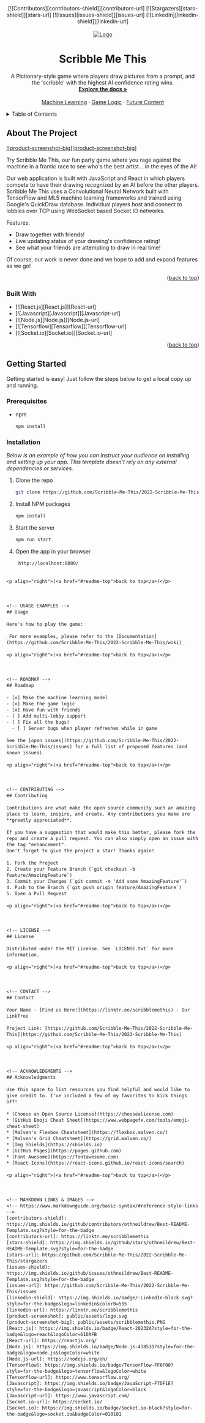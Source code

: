 <div align="center">
[![Contributors][contributors-shield]][contributors-url]
[![Stargazers][stars-shield]][stars-url]
[![Issues][issues-shield]][issues-url]
[![LinkedIn][linkedin-shield]][linkedin-url]
</div>


<!-- PROJECT LOGO -->
<br />
<div align="center">
  <a href="https://github.com/Scribble-Me-This">
    <img src="public/assets/logo.svg" alt="Logo" width="80" height="80">
  </a>

  <h1 align="center">Scribble Me This</h1>

  <p align="center">
    A Pictionary-style game where players draw pictures from a prompt, and the 'scribble' with the highest AI confidence rating wins.
    <br />
    <a href="https://github.com/Scribble-Me-This/2022-Scribble-Me-This/wiki"><strong>Explore the docs »</strong></a>
    <br />
    <br />
    <a href="https://github.com/Scribble-Me-This/2022-Scribble-Me-This/wiki/Training-the-Machine-Learning-Model">Machine Learning</a>
    ·
    <a href="https://github.com/Scribble-Me-This/2022-Scribble-Me-This/wiki/Game-Logic">Game Logic</a>
    ·
    <a href="https://github.com/Scribble-Me-This/2022-Scribble-Me-This/wiki/Future-Additions">Future Content</a>
  </p>
</div>



<!-- TABLE OF CONTENTS -->
<details>
  <summary>Table of Contents</summary>
  <ol>
    <li>
      <a href="#about-the-project">About The Project</a>
      <ul>
        <li><a href="#built-with">Built With</a></li>
      </ul>
    </li>
    <li>
      <a href="#getting-started">Getting Started</a>
      <ul>
        <li><a href="#prerequisites">Prerequisites</a></li>
        <li><a href="#installation">Installation</a></li>
      </ul>
    </li>
    <li><a href="#usage">Usage</a></li>
    <li><a href="#roadmap">Roadmap</a></li>
    <li><a href="#contributing">Contributing</a></li>
    <li><a href="#license">License</a></li>
    <li><a href="#contact">Contact</a></li>
    <li><a href="#acknowledgments">Acknowledgments</a></li>
  </ol>
</details>



<!-- ABOUT THE PROJECT -->
## About The Project

[![product-screenshot-big][product-screenshot-big]](https://example.com)

Try Scribble Me This, our fun party game where you rage against the machine in a frantic race to see who's the best artist...
in the eyes of the AI!

Our web application is built with JavaScript and React in which players compete to have their drawing recognized by an AI before the other players. 
Scribble Me This uses a Convolutional Neural Network built with TensorFlow and ML5 machine learning frameworks and trained using Google's QuickDraw database. 
Individual players host and connect to lobbies over TCP using WebSocket based Socket.IO networks.

Features:
* Draw together with friends!
* Live updating status of your drawing's confidence rating!
* See what your friends are attempting to draw in real time!

Of course, our work is never done and we hope to add and expand features as we go!

<p align="right">(<a href="#readme-top">back to top</a>)</p>



### Built With

* [![React.js][React.js]][React-url]
* [![Javascript][Javascript]][Javascript-url]
* [![Node.js][Node.js]][Node.js-url]
* [![Tensorflow][Tensorflow]][Tensorflow-url]
* [![Socket.io][Socket.io]][Socket.io-url]

<p align="right">(<a href="#readme-top">back to top</a>)</p>



<!-- GETTING STARTED -->
## Getting Started

Getting started is easy! Just follow the steps below to get a local copy up and running.

### Prerequisites

* npm
  ```sh
  npm install 
  ```

### Installation

_Below is an example of how you can instruct your audience on installing and setting up your app. This template doesn't rely on any external dependencies or services._

1. Clone the repo
   ```sh
   git clone https://github.com/Scribble-Me-This/2022-Scribble-Me-This.git
   ```
2. Install NPM packages
   ```sh
   npm install
   ```
3. Start the server
   ```js
   npm run start
   ```
4. Open the app in your browser
   ```sh
    http://localhost:8080/
  ```

<p align="right">(<a href="#readme-top">back to top</a>)</p>



<!-- USAGE EXAMPLES -->
## Usage

Here's how to play the game:

_For more examples, please refer to the [Documentation](https://github.com/Scribble-Me-This/2022-Scribble-Me-This/wiki)_

<p align="right">(<a href="#readme-top">back to top</a>)</p>



<!-- ROADMAP -->
## Roadmap

- [x] Make the machine learning model
- [x] Make the game logic
- [x] Have fun with friends
- [ ] Add multi-lobby support
- [ ] Fix all the bugs!
    - [ ] Server bugs when player refreshes while in game

See the [open issues](https://github.com/Scribble-Me-This/2022-Scribble-Me-This/issues) for a full list of proposed features (and known issues).

<p align="right">(<a href="#readme-top">back to top</a>)</p>



<!-- CONTRIBUTING -->
## Contributing

Contributions are what make the open source community such an amazing place to learn, inspire, and create. Any contributions you make are **greatly appreciated**.

If you have a suggestion that would make this better, please fork the repo and create a pull request. You can also simply open an issue with the tag "enhancement".
Don't forget to give the project a star! Thanks again!

1. Fork the Project
2. Create your Feature Branch (`git checkout -b feature/AmazingFeature`)
3. Commit your Changes (`git commit -m 'Add some AmazingFeature'`)
4. Push to the Branch (`git push origin feature/AmazingFeature`)
5. Open a Pull Request

<p align="right">(<a href="#readme-top">back to top</a>)</p>



<!-- LICENSE -->
## License

Distributed under the MIT License. See `LICENSE.txt` for more information.

<p align="right">(<a href="#readme-top">back to top</a>)</p>



<!-- CONTACT -->
## Contact

Your Name - [Find us Here!](https://linktr.ee/scribblemethis) - Our LinkTree

Project Link: [https://github.com/Scribble-Me-This/2022-Scribble-Me-This](https://github.com/Scribble-Me-This/2022-Scribble-Me-This)

<p align="right">(<a href="#readme-top">back to top</a>)</p>



<!-- ACKNOWLEDGMENTS -->
## Acknowledgments

Use this space to list resources you find helpful and would like to give credit to. I've included a few of my favorites to kick things off!

* [Choose an Open Source License](https://choosealicense.com)
* [GitHub Emoji Cheat Sheet](https://www.webpagefx.com/tools/emoji-cheat-sheet)
* [Malven's Flexbox Cheatsheet](https://flexbox.malven.co/)
* [Malven's Grid Cheatsheet](https://grid.malven.co/)
* [Img Shields](https://shields.io)
* [GitHub Pages](https://pages.github.com)
* [Font Awesome](https://fontawesome.com)
* [React Icons](https://react-icons.github.io/react-icons/search)

<p align="right">(<a href="#readme-top">back to top</a>)</p>



<!-- MARKDOWN LINKS & IMAGES -->
<!-- https://www.markdownguide.org/basic-syntax/#reference-style-links -->
[contributors-shield]: https://img.shields.io/github/contributors/othneildrew/Best-README-Template.svg?style=for-the-badge
[contributors-url]: https://linktr.ee/scribblemethis
[stars-shield]: https://img.shields.io/github/stars/othneildrew/Best-README-Template.svg?style=for-the-badge
[stars-url]: https://github.com/Scribble-Me-This/2022-Scribble-Me-This/stargazers
[issues-shield]: https://img.shields.io/github/issues/othneildrew/Best-README-Template.svg?style=for-the-badge
[issues-url]: https://github.com/Scribble-Me-This/2022-Scribble-Me-This/issues
[linkedin-shield]: https://img.shields.io/badge/-LinkedIn-black.svg?style=for-the-badge&logo=linkedin&colorB=555
[linkedin-url]: https://linktr.ee/scribblemethis
[product-screenshot]: public/assets/logo.svg
[product-screenshot-big]: public/assets/scribblemethis.PNG
[React.js]: https://img.shields.io/badge/React-20232A?style=for-the-badge&logo=react&logoColor=61DAFB
[React-url]: https://reactjs.org/
[Node.js]: https://img.shields.io/badge/Node.js-43853D?style=for-the-badge&logo=node.js&logoColor=white
[Node.js-url]: https://nodejs.org/en/
[Tensorflow]: https://img.shields.io/badge/TensorFlow-FF6F00?style=for-the-badge&logo=tensorflow&logoColor=white
[Tensorflow-url]: https://www.tensorflow.org/
[Javascript]: https://img.shields.io/badge/JavaScript-F7DF1E?style=for-the-badge&logo=javascript&logoColor=black
[Javascript-url]: https://www.javascript.com/
[Socket.io-url]: https://socket.io/
[Socket.io]: https://img.shields.io/badge/Socket.io-black?style=for-the-badge&logo=socket.io&badgeColor=010101
